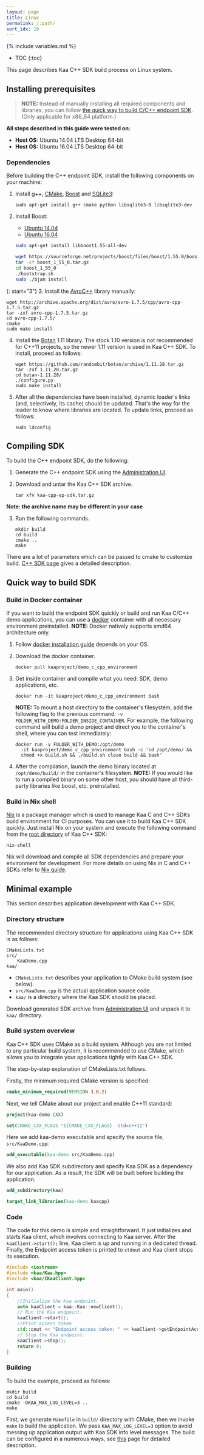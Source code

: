 ```yaml
---
layout: page
title: Linux
permalink: /:path/
sort_idx: 10
---
```

{% include variables.md %}

* TOC
{:toc}

This page describes Kaa C++ SDK build process on Linux system.

## Installing prerequisites

>**NOTE:** Instead of manually installing all required components and libraries, you can follow [the quick way to build C/C++ endpoint SDK](#quick-way-to-build-sdk).
(Only applicable for x86\_64 platform.)

**All steps described in this guide were tested on:**

 - **Host OS:** Ubuntu 14.04 LTS Desktop 64-bit
 - **Host OS:** Ubuntu 16.04 LTS Desktop 64-bit

### Dependencies

Before building the C++ endpoint SDK, install the following components on your machine:

1. Install g++, [CMake](https://cmake.org/download/), [Boost](http://www.boost.org/users/download/) and [SQLite3](https://sqlite.org/download.html):

   ```
   sudo apt-get install g++ cmake python libsqlite3-0 libsqlite3-dev
   ```

2. Install Boost:

<ul>
<li style="list-style-type: none;">
<ul class="nav nav-tabs">
    <li class="active"><a data-toggle="tab" href="#Platform1">Ubuntu 14.04</a></li>
    <li><a data-toggle="tab" href="#Platform2">Ubuntu 16.04</a></li>
</ul>

<div class="tab-content">
<div id="Platform1" class="tab-pane fade in active" markdown="1" >

```bash
sudo apt-get install libboost1.55-all-dev
```

</div><div id="Platform2" class="tab-pane fade" markdown="1" >

```bash
wget https://sourceforge.net/projects/boost/files/boost/1.55.0/boost_1_55_0.tar.gz
tar -xf boost_1_55_0.tar.gz
cd boost_1_55_0
./bootstrap.sh
sudo ./bjam install
```

</div></div>
</li>
</ul>

{: start="3"}
3. Install the [AvroC++](http://avro.apache.org/docs/1.7.5/api/cpp/html/index.html) library manually:


   ```
   wget http://archive.apache.org/dist/avro/avro-1.7.5/cpp/avro-cpp-1.7.5.tar.gz
   tar -zxf avro-cpp-1.7.5.tar.gz
   cd avro-cpp-1.7.5/
   cmake .
   sudo make install
   ```

4. Install the [Botan](http://botan.randombit.net/) 1.11 library. The stock 1.10 version is not recommended for C++11 projects,
so the newer 1.11 version is used in Kaa C++ SDK.
To install, proceed as follows:

   ```
   wget https://github.com/randombit/botan/archive/1.11.28.tar.gz
   tar -zxf 1.11.28.tar.gz
   cd botan-1.11.28/
   ./configure.py
   sudo make install
   ```
5. After all the dependencies have been installed, dynamic loader's links (and, selectively, its cache) should be updated. That's the way for the loader to know where libraries are located. To update links, proceed as follows:

   ```
   sudo ldconfig
   ```

## Compiling SDK

To build the C++ endpoint SDK, do the following:

<!-- TODO: KAA-700 -->
1. Generate the C++ endpoint SDK using the [Administration UI]({{root_url}}Glossary/#administration-ui).
2. Download and untar the Kaa C++ SDK archive.

   ```
   tar xfv kaa-cpp-ep-sdk.tar.gz
   ```
**Note: the archive name may be different in your case**

3. Run the following commands.

   ```
   mkdir build
   cd build
   cmake ..
   make
   ```

There are a lot of parameters which can be passed to cmake to customize build. [C++ SDK page]({{root_url}}Programming-guide/Using-Kaa-endpoint-SDKs/C++/) gives a detailed description.

## Quick way to build SDK

### Build in Docker container
If you want to build the endpoint SDK quickly or build and run Kaa C/C++ demo applications, you can use a [docker](https://www.docker.com/) container with all necessary environment preinstalled.
**NOTE:** Docker natively supports amd64 architecture only.

1. Follow [docker installation guide](http://docs.docker.com/index.html) depends on your OS.
2. Download the docker container.

   ```
   docker pull kaaproject/demo_c_cpp_environment
   ```

3. Get inside container and compile what you need: SDK, demo applications, etc.

   ```
   docker run -it kaaproject/demo_c_cpp_environment bash
   ```

    **NOTE:**
    To mount a host directory to the container's filesystem, add the following flag to the previous command: `-v FOLDER_WITH_DEMO:FOLDER_INSIDE_CONTAINER`.
    For example, the following command will build a demo project and direct you to the container's shell, where you can test immediately:

   ```
   docker run -v FOLDER_WITH_DEMO:/opt/demo
     -it kaaproject/demo_c_cpp_environment bash -c 'cd /opt/demo/ &&
     chmod +x build.sh && ./build.sh clean build && bash'
   ```

4. After the compilation, launch the demo binary located at `/opt/demo/build/` in the container's filesystem.
**NOTE:**
If you would like to run a compiled binary on some other host, you should have all third-party libraries like boost, etc. preinstalled.

### Build in Nix shell
[Nix](https://nixos.org/nix) is a package manager which is used to manage Kaa C and C++ SDKs build environment for CI purposes. You can use it to build Kaa C++ SDK quickly.
Just install Nix on your system and execute the following command from the [root directory]({{github_url}}client/client-multi/client-cpp) of Kaa C++ SDK:

```
nix-shell
```

Nix will download and compile all SDK dependencies and prepare your environment for development.
For more details on using Nix in C and C++ SDKs refer to [Nix guide]({{root_url}}Customization-guide/Nix-guide/).

## Minimal example
This section describes application development with Kaa C++ SDK.

### Directory structure

The recommended directory structure for applications using Kaa C++ SDK is as follows:

```
CMakeLists.txt
src/
    KaaDemo.cpp
kaa/
```

* `CMakeLists.txt` describes your application to CMake build system (see below).
* `src/KaaDemo.cpp` is the actual application source code.
* `kaa/` is a directory where the Kaa SDK should be placed.
<!-- TODO: KAA-700 -->
Download generated SDK archive from [Administration UI]({{root_url}}Glossary/#administration-ui) and unpack it to `kaa/` directory.


### Build system overview
Kaa C++ SDK uses CMake as a build system. Although you are not limited to any particular build system,
it is recommended to use CMake, which allows you to integrate your applications tightly with Kaa C++ SDK.

The step-by-step explanation of CMakeLists.txt follows.

Firstly, the minimum required CMake  version is specified:

```CMake
cmake_minimum_required(VERSION 3.0.2)
```

Next, we tell CMake about our project and enable C++11 standard:

```CMake
project(kaa-demo CXX)

set(CMAKE_CXX_FLAGS "${CMAKE_CXX_FLAGS} -std=c++11")
```

Here we add kaa-demo executable and specify the source file, `src/KaaDemo.cpp`:

```CMake
add_executable(kaa-demo src/KaaDemo.cpp)
```

We also add Kaa SDK subdirectory and specify Kaa SDK as a dependency for our application.
As a result, the SDK will be built before building the application.

```CMake
add_subdirectory(kaa)

target_link_libraries(kaa-demo kaacpp)
```

### Code

The code for this demo is simple and straightforward. It just initializes and starts Kaa client,
which involves connecting to Kaa server. After the `kaaClient->start();` line, Kaa client is up and running in a dedicated thread.
Finally, the Endpoint access token is printed to `stdout` and Kaa client stops its execution.

```c++
#include <iostream>
#include <kaa/Kaa.hpp>
#include <kaa/IKaaClient.hpp>

int main()
{
    //Initialize the Kaa endpoint.
    auto kaaClient = kaa::Kaa::newClient();
    // Run the Kaa endpoint.
    kaaClient->start();
    //Print access token
    std::cout << "Endpoint access token: " << kaaClient->getEndpointAccessToken() << std::endl;
    // Stop the Kaa endpoint.
    kaaClient->stop();
    return 0;
}
```

### Building

To build the example, proceed as follows:

```
mkdir build
cd build
cmake -DKAA_MAX_LOG_LEVEL=3 ..
make
```

First, we generate `Makefile` in `build/` directory with CMake, then we invoke `make` to build the application.
We pass `KAA_MAX_LOG_LEVEL=3` option to avoid messing up application output with Kaa SDK info level messages.
The build can be configured in a numerous ways, see [this]({{root_url}}Programming-guide/Using-Kaa-endpoint-SDKs/C++/) page for detailed description.
